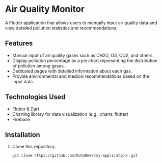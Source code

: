 # Air Quality Monitor

A Flutter application that allows users to manually input air quality data and view detailed pollution statistics and recommendations.

## Features

- Manual input of air quality gases such as CH2O, O3, CO2, and others.
- Display pollution percentage as a pie chart representing the distribution of pollution among gases.
- Dedicated pages with detailed information about each gas.
- Provide environmental and medical recommendations based on the input data.

## Technologies Used

- Flutter & Dart
- Charting library for data visualization (e.g., charts_flutter)
- Firebase

## Installation

1. Clone this repository:
   ```bash
   git clone https://github.com/DuhaOmer/my-application-.git




